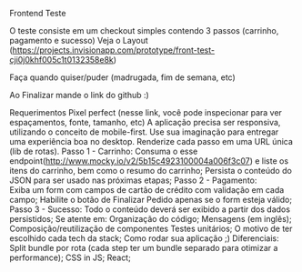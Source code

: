 Frontend Teste

O teste consiste em um checkout simples contendo 3 passos (carrinho, pagamento e sucesso) Veja o Layout (https://projects.invisionapp.com/prototype/front-test-cji0j0khf005c1t0132358e8k)

Faça quando quiser/puder (madrugada, fim de semana, etc)

Ao Finalizar mande o link do github :)

Requerimentos
    Pixel perfect (nesse link, você pode inspecionar para ver espaçamentos, fonte, tamanho, etc)
    A aplicação precisa ser responsiva, utilizando o conceito de mobile-first. Use sua imaginação para entregar uma experiência boa no desktop.
    Renderize cada passo em uma URL única (lib de rotas).
Passo 1 - Carrinho:
    Consuma o esse endpoint(http://www.mocky.io/v2/5b15c4923100004a006f3c07) e liste os itens do carrinho, bem como o resumo do carrinho;
    Persista o conteúdo do JSON para ser usado nas próximas etapas;
Passo 2 - Pagamento:    
    Exiba um form com campos    de cartão de crédito com validação em cada campo;
    Habilite o botão de Finalizar Pedido apenas se o form esteja válido;
Passo 3 - Sucesso:
    Todo o conteúdo deverá ser exibido a partir dos dados persistidos;
Se atente em:
    Organização do código;
    Mensagens (em inglês);
    Composição/reutilização de componentes
    Testes unitários;
    O motivo de ter escolhido cada tech da stack;
    Como rodar sua aplicação ;)
Diferenciais:
    Split bundle por rota (cada step ter um bundle separado para otimizar a performance);
    CSS in JS;
    React;